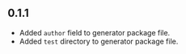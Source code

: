 ## 0.1.1
- Added `author` field to generator package file.
- Added `test` directory to generator package file.
